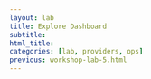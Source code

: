 ```yaml
---
layout: lab
title: Explore Dashboard
subtitle:
html_title:
categories: [lab, providers, ops]
previous: workshop-lab-5.html
---
```

